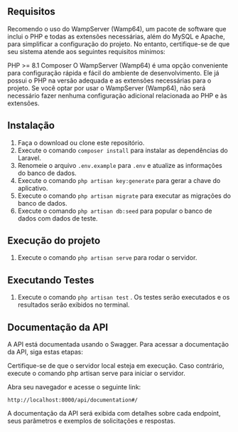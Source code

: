 ## Requisitos

Recomendo o uso do WampServer (Wamp64), um pacote de software que inclui o PHP e todas as extensões necessárias, além do MySQL e Apache, para simplificar a configuração do projeto. No entanto, certifique-se de que seu sistema atende aos seguintes requisitos mínimos:

PHP >= 8.1
Composer
O WampServer (Wamp64) é uma opção conveniente para configuração rápida e fácil do ambiente de desenvolvimento. Ele já possui o PHP na versão adequada e as extensões necessárias para o projeto. Se você optar por usar o WampServer (Wamp64), não será necessário fazer nenhuma configuração adicional relacionada ao PHP e às extensões.

## Instalação

1. Faça o download ou clone este repositório.
2. Execute o comando `composer install` para instalar as dependências do Laravel.
3. Renomeie o arquivo `.env.example` para `.env` e atualize as informações do banco de dados.
4. Execute o comando `php artisan key:generate` para gerar a chave do aplicativo.
5. Execute o comando `php artisan migrate` para executar as migrações do banco de dados.
6. Execute o comando `php artisan db:seed` para popular o banco de dados com dados de teste.

## Execução do projeto

1. Execute o comando `php artisan serve` para rodar o servidor.

## Executando Testes

1. Execute o comando `php artisan test` . Os testes serão executados e os resultados serão exibidos no terminal.


## Documentação da API

A API está documentada usando o Swagger. Para acessar a documentação da API, siga estas etapas:

Certifique-se de que o servidor local esteja em execução. Caso contrário, execute o comando php artisan serve para iniciar o servidor.

Abra seu navegador e acesse o seguinte link:

`http://localhost:8000/api/documentation#/`

A documentação da API será exibida com detalhes sobre cada endpoint, seus parâmetros e exemplos de solicitações e respostas.